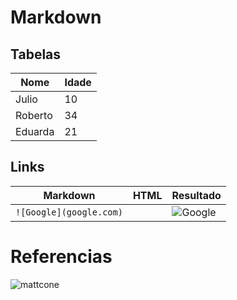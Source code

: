 # Markdown
## Tabelas
|Nome|Idade|
|-|-|
|Julio|10|
|Roberto|34|
|Eduarda|21|
## Links
|Markdown|HTML|Resultado|
|-|-|-|
|```![Google](google.com)```||![Google](https://www.google.com/)|

# Referencias
![mattcone](https://github.com/mattcone/markdown-guide)
